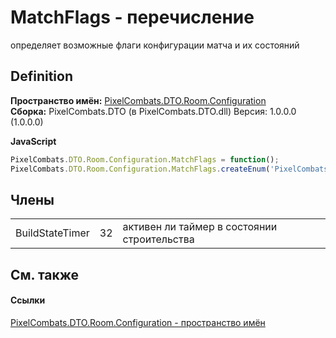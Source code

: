 # MatchFlags - перечисление


определяет возможные флаги конфигурации матча и их состояний



## Definition
**Пространство имён:** <a href="59a06abb-9c8d-ba4f-76c9-481d9ea8c911">PixelCombats.DTO.Room.Configuration</a>  
**Сборка:** PixelCombats.DTO (в PixelCombats.DTO.dll) Версия: 1.0.0.0 (1.0.0.0)

**JavaScript**
``` JavaScript
PixelCombats.DTO.Room.Configuration.MatchFlags = function();
PixelCombats.DTO.Room.Configuration.MatchFlags.createEnum('PixelCombats.DTO.Room.Configuration.MatchFlags', true);
```



## Члены
<table>
<tr>
<td>BuildStateTimer</td>
<td>32</td>
<td>активен ли таймер в состоянии строительства</td></tr>
</table>

## См. также


#### Ссылки
<a href="59a06abb-9c8d-ba4f-76c9-481d9ea8c911">PixelCombats.DTO.Room.Configuration - пространство имён</a>  
